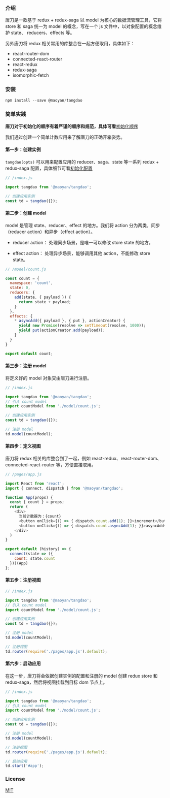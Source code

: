 ### 介绍

唐刀是一款基于 redux + redux-saga 以 model 为核心的数据流管理工具，它将 store 和 saga 统一为 model 的概念，写在一个 js 文件中，以对象配置的概念维护 state、 reducers、effects 等。

另外唐刀将 redux 相关常用的库整合在一起方便取用，具体如下：

- react-router-dom
- connected-react-router
- react-redux
- redux-saga
- isomorphic-fetch

### 安装

```javascript
npm install --save @maoyan/tangdao
```

### 简单实践

**唐刀对于初始化的顺序有着严谨的顺序和规范，具体可看**[初始化顺序](https://maoyantech.github.io/tangdao/introduction/init-order)

我们通过创建一个简单计数应用来了解唐刀的正确开箱姿势。

#### 第一步：创建实例

``tangdao(opts)`` 可以用来配置应用的 reducer、saga、state 等一系列 redux + redux-saga 配置，具体细节可看[初始化配置](https://maoyantech.github.io/tangdao/core-concepts/initialization-options)

```javascript
// /index.js

import tangdao from '@maoyan/tangdao';

// 创建应用实例
const td = tangdao({});
```

#### 第二步：创建 model

model 是管理 state、reducer、effect 的地方。我们将 action 分为两类，同步（reducer action）和异步（effect action）。

- reducer action： 处理同步场景，是唯一可以修改 store state 的地方。

- effect action： 处理异步场景，能够调用其他 action，不能修改 store state。

```javascript
// /model/count.js

const count = {
  namespace: 'count',
  state: 0,
  reducers: {
    add(state, { payload }) {
      return state + payload;
    }
  }，
  effects: {
    * asyncAdd({ payload }, { put }, actionCreator) {
      yield new Promise(resolve => setTimeout(resolve, 1000));
      yield put(actionCreator.add(payload));
    }
  }
}

export default count;
```

#### 第三步：注册 model

将定义好的 model 对象交由唐刀进行注册。

```javascript
// /index.js

import tangdao from '@maoyan/tangdao';
// 引入 count model
import countModel from './model/count.js';

// 创建应用实例
const td = tangdao({});

// 注册 model
td.model(countModel);

```

#### 第四步：定义视图

唐刀将 redux 相关的库整合到了一起，例如 react-redux、react-router-dom、connected-react-router 等，方便直接取用。

```javascript
// /pages/app.js

import React from 'react';
import { connect, dispatch } from '@maoyan/tangdao';

function App(props) {
  const { count } = props;
  return (
    <div>
      当前计数器为：{count}
      <button onClick={() => { dispatch.count.add(1); }}>increment</button>
      <button onClick={() => { dispatch.count.asyncAdd(1); }}>asyncAdd</button>
    </div>
  )
}

export default (history) => {
  connect(state => ({
    count: state.count
  }))(App)
};
```

#### 第五步：注册视图

```javascript
// /index.js

import tangdao from '@maoyan/tangdao';
// 引入 count model
import countModel from './model/count.js';

// 创建应用实例
const td = tangdao({});

// 注册 model
td.model(countModel);

// 注册视图
td.router(require('./pages/app.js').default);

```

#### 第六步：启动应用

在这一步，唐刀将会依据创建实例的配置和注册的 model 创建 redux store 和 redux-saga，然后将视图挂载到目标 dom 节点上。

```javascript
// /index.js

import tangdao from '@maoyan/tangdao';
// 引入 count model
import countModel from './model/count.js';

// 创建应用实例
const td = tangdao({});

// 注册 model
td.model(countModel);

// 注册视图
td.router(require('./pages/app.js').default);

// 启动应用
td.start('#app');

```

### License

[MIT](https://github.com/MaoYanTech/tangdao/blob/master/LICENSE)
